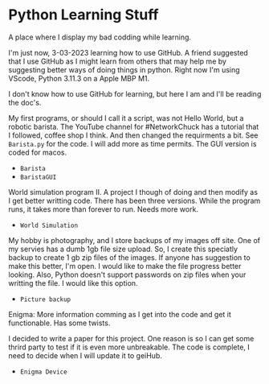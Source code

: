 # Python Learning Stuff
A place where I display my bad codding while learning.

I'm just now, 3-03-2023 learning how to use GitHub. A friend suggested that I use GitHub as I might learn from others that may help me by suggesting better ways of doing things in python. Right now I'm using VScode, Python 3.11.3 on a Apple MBP M1.

I don't know how to use GitHub for learning, but here I am and I'll be reading the doc's.

My first programs, or should I call it a script, was not Hello World, but a robotic barista. The YouTube channel for #NetworkChuck has a tutorial that I followed, coffee shop I think. And then changed the requirments a bit. See `Barista.py` for the code. I will add more as time permits. The GUI version is coded for macos.

- `Barista`
- `BaristaGUI`

World simulation program II. A project I though of doing and then modify as I get better writting code. There has been three versions. While the program runs, it takes more than forever to run. Needs more work.

- `World Simulation`

My hobby is photography, and I store backups of my images off site. One of my servies has a dumb 1gb file size upload. So, I create this speciatly backup to create 1 gb zip files of the images. If anyone has suggestion to make this better, I'm open. I would like to make the file progress better looking. Also, Python doesn't support passwords on zip files when your writting the file. I would like this option.

- `Picture backup` 

Enigma: More information comming as I get into the code and get it functionable. Has some twists.

I decided to write a paper for this project. One reason is so I can get some thrird party to test if it is even more unbreakable. The code is complete, I need to decide when I will update it to geiHub.

- `Enigma Device`

